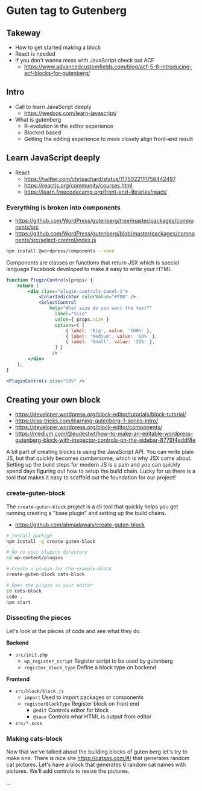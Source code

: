 # Guten tag to Gutenberg
## Takeway
- How to get started making a block
- React is needed
- If you don't wanna mess with JavaScript check out ACF
  - https://www.advancedcustomfields.com/blog/acf-5-8-introducing-acf-blocks-for-gutenberg/

## Intro
- Call to learn JavaScript deeply
  - https://wesbos.com/learn-javascript/
- What is gutenberg
  - R-evolution in the editor experience
  - Blocked based
  - Getting the editing experience to more closely align front-end result

## Learn JavaScript deeply
  - React
    - https://twitter.com/chrisachard/status/1175022111758442497
    - https://reactjs.org/community/courses.html
    - https://learn.freecodecamp.org/front-end-libraries/react/

### Everything is broken into components
- https://github.com/WordPress/gutenberg/tree/master/packages/components/src
- https://github.com/WordPress/gutenberg/blob/master/packages/components/src/select-control/index.js

```sh
npm install @wordpress/components --save
```

Components are classes or functions that return JSX which is special language Facebook developed to make it easy to write your HTML.

```jsx
function PluginControls(props) {
	return (
		<div class="plugin-controls-panel-1">
      		<ColorIndicator colorValue="#f00" />
            <SelectControl
            	help="What size do you want the text?"
                  label="Size"
                  value={ props.size }
                  options={ [
                      { label: 'Big', value: '100%' },
                      { label: 'Medium', value: '50%' },
                      { label: 'Small', value: '25%' },
                  ] }
            	 />	
		</div>
	);
}

<PluginControls size="50%" />
```

## Creating your own block

- https://developer.wordpress.org/block-editor/tutorials/block-tutorial/
- https://css-tricks.com/learning-gutenberg-1-series-intro/
- https://developer.wordpress.org/block-editor/components/
- https://medium.com/@eudestwt/how-to-make-an-editable-wordpress-gutenberg-block-with-inspector-controls-on-the-sidebar-8779f4eddf8e

A bit part of creating blocks is using the JavaScript API. You can write plain JS, but that quickly becomes cumbersome, which is why JSX came about. Setting up the build steps for modern JS is a pain and you can quickly spend days figuring out how to setup the build chain. Lucky for us there is a tool that makes it easy to scaffold out the foundation for our project!

### create-guten-block
The `create-guten-block` project is a cli tool that quickly helps you get running creating a "base plugin" and setting up the build chains.

- https://github.com/ahmadawais/create-guten-block


```sh
# Install package
npm install -g create-guten-block

# Go to your plugins directory
cd wp-content/plugins

# Create a plugin for the example-block
create-guten-block cats-block

# Open the plugin in your editor
cd cats-block
code .
npm start
```

### Dissecting the pieces
Let's look at the pieces of code and see what they do.

**Backend**  
- `src/init.php`
  - `wp_register_script` Register script to be used by gutenberg
  - `register_block_type` Define a block type on backend

**Frontend**  
- `src/block/block.js`
  - `import` Used to import packages or components
  -  `registerBlockType` Register block on front end
     -  `@edit` Controls editor for block
     -  `@save` Controls what HTML is output from editor 
- `src/*.scss`

### Making cats-block
Now that we've talked about the building blocks of guten berg let's try to make one. There is nice site https://cataas.com/#/ that generates random cat pictures. Let's have a block that generates 6 random cat names with pictures. We'll add controls to resize the pictures.

...